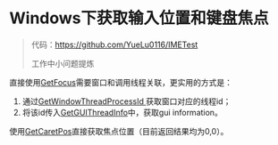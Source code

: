 # Windows下获取输入位置和键盘焦点

> 代码：https://github.com/YueLu0116/IMETest
>
> 工作中小问题提炼

直接使用[GetFocus](https://docs.microsoft.com/en-us/windows/win32/api/winuser/nf-winuser-getfocus)需要窗口和调用线程关联，更实用的方式是：

1. 通过[GetWindowThreadProcessId ](https://docs.microsoft.com/en-us/windows/win32/api/winuser/nf-winuser-getwindowthreadprocessid)获取窗口对应的线程id；
2. 将该id传入[GetGUIThreadInfo](https://docs.microsoft.com/en-us/windows/win32/api/winuser/nf-winuser-getguithreadinfo)中，获取gui information。

使用[GetCaretPos](https://docs.microsoft.com/en-us/windows/win32/api/winuser/nf-winuser-getcaretpos)直接获取焦点位置（目前返回结果均为0,0）。

